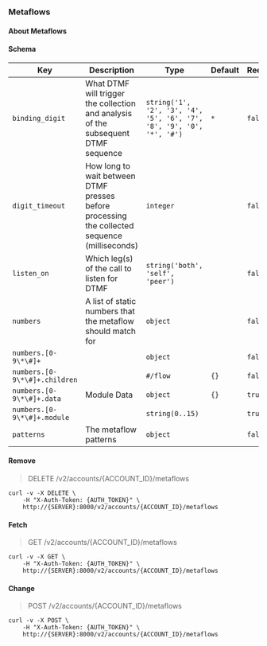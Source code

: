### Metaflows

#### About Metaflows

#### Schema

Key | Description | Type | Default | Required
--- | ----------- | ---- | ------- | --------
`binding_digit` | What DTMF will trigger the collection and analysis of the subsequent DTMF sequence | `string('1', '2', '3', '4', '5', '6', '7', '8', '9', '0', '*', '#')` | `*` | `false`
`digit_timeout` | How long to wait between DTMF presses before processing the collected sequence (milliseconds) | `integer` |   | `false`
`listen_on` | Which leg(s) of the call to listen for DTMF | `string('both', 'self', 'peer')` |   | `false`
`numbers` | A list of static numbers that the metaflow should match for | `object` |   | `false`
`numbers.[0-9\*\#]+` |   | `object` |   | `false`
`numbers.[0-9\*\#]+.children` |   | `#/flow` | `{}` | `false`
`numbers.[0-9\*\#]+.data` | Module Data | `object` | `{}` | `true`
`numbers.[0-9\*\#]+.module` |   | `string(0..15)` |   | `true`
`patterns` | The metaflow patterns | `object` |   | `false`


#### Remove

> DELETE /v2/accounts/{ACCOUNT_ID}/metaflows

```shell
curl -v -X DELETE \
    -H "X-Auth-Token: {AUTH_TOKEN}" \
    http://{SERVER}:8000/v2/accounts/{ACCOUNT_ID}/metaflows
```

#### Fetch

> GET /v2/accounts/{ACCOUNT_ID}/metaflows

```shell
curl -v -X GET \
    -H "X-Auth-Token: {AUTH_TOKEN}" \
    http://{SERVER}:8000/v2/accounts/{ACCOUNT_ID}/metaflows
```

#### Change

> POST /v2/accounts/{ACCOUNT_ID}/metaflows

```shell
curl -v -X POST \
    -H "X-Auth-Token: {AUTH_TOKEN}" \
    http://{SERVER}:8000/v2/accounts/{ACCOUNT_ID}/metaflows
```

